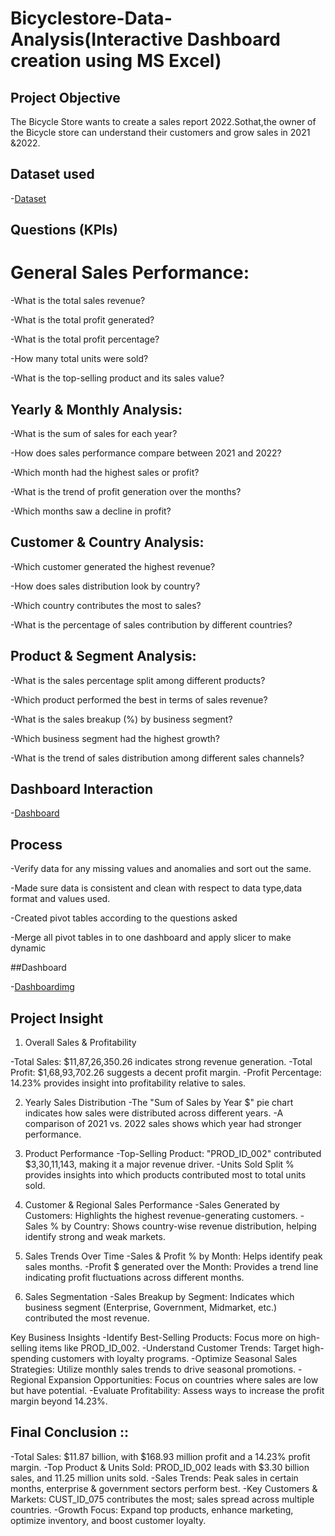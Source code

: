 # Bicyclestore-Data-Analysis(Interactive Dashboard creation using MS Excel)
## Project Objective
The Bicycle Store wants to create a sales report 2022.Sothat,the owner of the Bicycle store can understand their customers and grow sales in 2021 &2022.

## Dataset used
-<a href="https://github.com/Bhargavisri-pusala/Data-Analysis-Dashboard/blob/main/Sales%20Dataset-1.xlsx">Dataset</a>

## Questions (KPIs)

# General Sales Performance:

-What is the total sales revenue?

-What is the total profit generated?

-What is the total profit percentage?

-How many total units were sold?

-What is the top-selling product and its sales value? 

## Yearly & Monthly Analysis:

-What is the sum of sales for each year?

-How does sales performance compare between 2021 and 2022?

-Which month had the highest sales or profit?

-What is the trend of profit generation over the months?

-Which months saw a decline in profit?

## Customer & Country Analysis:

-Which customer generated the highest revenue?

-How does sales distribution look by country?

-Which country contributes the most to sales?

-What is the percentage of sales contribution by different countries?

## Product & Segment Analysis:

-What is the sales percentage split among different products?

-Which product performed the best in terms of sales revenue?

-What is the sales breakup (%) by business segment?

-Which business segment had the highest growth?

-What is the trend of sales distribution among different sales channels?

 ## Dashboard Interaction
 -<a href="https://github.com/Bhargavisri-pusala/Data-Analysis-Dashboard/blob/main/Sales%20Data_Dashboard%20-%20ammu.xlsx">Dashboard</a>

## Process

-Verify data for any missing values and anomalies and sort out the same.

-Made sure data is consistent and clean with respect to data type,data format and values used.

-Created pivot tables according to the questions asked

-Merge all pivot tables in to one dashboard and apply slicer to make dynamic

##Dashboard

-<a href="https://github.com/Bhargavisri-pusala/Data-Analysis-Dashboard/blob/main/Dashboard-P.png">Dashboardimg</a>

## Project Insight

1. Overall Sales & Profitability

-Total Sales: $11,87,26,350.26 indicates strong revenue generation.
-Total Profit: $1,68,93,702.26 suggests a decent profit margin.
-Profit Percentage: 14.23% provides insight into profitability relative to sales.

2. Yearly Sales Distribution
-The "Sum of Sales by Year $" pie chart indicates how sales were distributed across different years.
-A comparison of 2021 vs. 2022 sales shows which year had stronger performance.

3. Product Performance
-Top-Selling Product: "PROD_ID_002" contributed $3,30,11,143, making it a major revenue driver.
-Units Sold Split % provides insights into which products contributed most to total units sold.

4. Customer & Regional Sales Performance
-Sales Generated by Customers: Highlights the highest revenue-generating customers.
-Sales % by Country: Shows country-wise revenue distribution, helping identify strong and weak markets.

5. Sales Trends Over Time
-Sales & Profit % by Month: Helps identify peak sales months.
-Profit $ generated over the Month: Provides a trend line indicating profit fluctuations across different months.

6. Sales Segmentation
-Sales Breakup by Segment: Indicates which business segment (Enterprise, Government, Midmarket, etc.) contributed the most revenue.

Key Business Insights
-Identify Best-Selling Products: Focus more on high-selling items like PROD_ID_002.
-Understand Customer Trends: Target high-spending customers with loyalty programs.
-Optimize Seasonal Sales Strategies: Utilize monthly sales trends to drive seasonal promotions.
-Regional Expansion Opportunities: Focus on countries where sales are low but have potential.
-Evaluate Profitability: Assess ways to increase the profit margin beyond 14.23%.

## Final Conclusion ::
-Total Sales: $11.87 billion, with $168.93 million profit and a 14.23% profit margin.
-Top Product & Units Sold: PROD_ID_002 leads with $3.30 billion sales, and 11.25 million units sold.
-Sales Trends: Peak sales in certain months, enterprise & government sectors perform best.
-Key Customers & Markets: CUST_ID_075 contributes the most; sales spread across multiple countries.
-Growth Focus: Expand top products, enhance marketing, optimize inventory, and boost customer loyalty.





 
